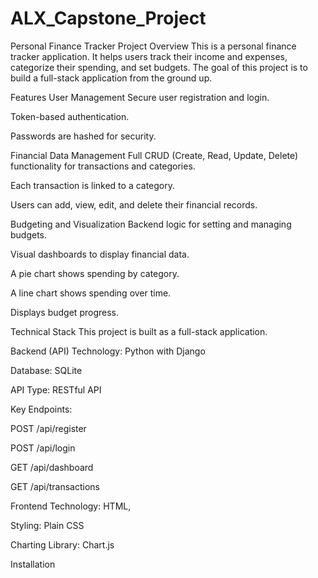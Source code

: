 # ALX_Capstone_Project

Personal Finance Tracker
Project Overview
This is a personal finance tracker application. It helps users track their income and expenses, categorize their spending, and set budgets. The goal of this project is to build a full-stack application from the ground up.

Features
User Management
Secure user registration and login.

Token-based authentication.

Passwords are hashed for security.

Financial Data Management
Full CRUD (Create, Read, Update, Delete) functionality for transactions and categories.

Each transaction is linked to a category.

Users can add, view, edit, and delete their financial records.

Budgeting and Visualization
Backend logic for setting and managing budgets.

Visual dashboards to display financial data.

A pie chart shows spending by category.

A line chart shows spending over time.

Displays budget progress.

Technical Stack
This project is built as a full-stack application.

Backend (API)
Technology: Python with Django

Database: SQLite

API Type: RESTful API

Key Endpoints:

POST /api/register

POST /api/login

GET /api/dashboard

GET /api/transactions

Frontend
Technology: HTML,

Styling: Plain CSS

Charting Library: Chart.js

Installation
